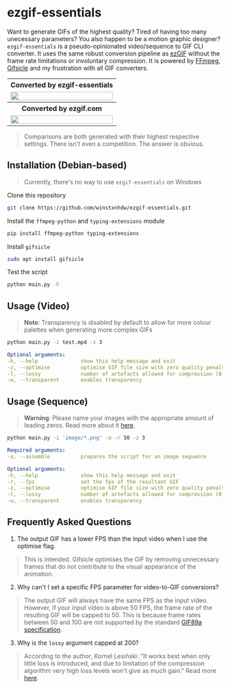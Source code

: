 # ezgif-essentials

Want to generate GIFs of the highest quality? Tired of having too many unecessary parameters? You also happen to be a motion graphic designer? `ezgif-essentials` is a pseudo-opinionated video/sequence to GIF CLI converter. It uses the same robust conversion pipeline as [ezGIF](https://ezgif.com/) without the frame rate limitations or involuntary compression. It is powered by [FFmpeg](https://github.com/kkroening/ffmpeg-python), [Gifsicle](https://github.com/kohler/gifsicle) and my frustration with all GIF converters.

<table width="100%">
  <tr>
    <th>Converted by ezgif-essentials</th>
  </tr>
  <tr>
    <td width="100%">
      <img src="resources/converted-by-ezgif-essentials.gif" width="100%"/>
    </td>
  </tr>
  <tr>
    <th>Converted by ezgif.com</th>
  </tr>
  <tr>
    <td width="100%">
      <img src="resources/converted-by-ezgif.com.gif" width="100%"/>
    </td>
  </tr>
</table>

> Comparisons are both generated with their highest respective settings. There isn't even a competition. The answer is obvious.

## Installation (Debian-based)

> Currently, there's no way to use `ezgif-essentials` on Windows

Clone this repository

```bash
git clone https://github.com/winstxnhdw/ezgif-essentials.git
```

Install the `ffmpeg-python` and `typing-extensions` module

```bash
pip install ffmpeg-python typing-extensions
```

Install `gifsicle`

```bash
sudo apt install gifsicle
```

Test the script

```bash
python main.py -h
```

## Usage (Video)

>**Note**: Transparency is disabled by default to allow for more colour palettes when generating more complex GIFs

```bash
python main.py -i test.mp4 -z 3
```

```yaml
Optional arguments:
-h, --help              show this help message and exit
-z, --optimise          optimise GIF file size with zero quality penalty (1 - 3)
-l, --lossy             number of artefacts allowed for compression (0 - 200)
-w, --transparent       enables transparency
```

## Usage (Sequence)

>**Warning**: Please name your images with the appropriate amount of leading zeros. Read more about it [here](https://unix.stackexchange.com/questions/77016/ffmpeg-pattern-type-glob-not-loading-files-in-correct-order).

```bash
python main.py -i 'image/*.png' -a -r 50 -z 3
```

```yaml
Required arguments:
-a, --assemble          prepares the script for an image sequence

Optional arguments:
-h, --help              show this help message and exit
-r, --fps               set the fps of the resultant GIF
-z, --optimise          optimise GIF file size with zero quality penalty (1 - 3)
-l, --lossy             number of artefacts allowed for compression (0 - 200)
-w, --transparent       enables transparency
```

## Frequently Asked Questions

1. The output GIF has a lower FPS than the input video when I use the optimise flag.

> This is intended. Gifsicle optimises the GIF by removing unnecessary frames that do not contribute to the visual appearance of the animation.

2. Why can't I set a specific FPS parameter for video-to-GIF conversions?

> The output GIF will always have the same FPS as the input video. However, if your input video is above 50 FPS, the frame rate of the resulting GIF will be capped to 50. This is because frame rates between 50 and 100 are not supported by the standard [GIF89a specification](https://www.w3.org/Graphics/GIF/spec-gif89a.txt).

3. Why is the `lossy` argument capped at 200?

> According to the author, Kornel Lesiński: "It works best when only little loss is introduced, and due to limitation of the compression algorithm very high loss levels won't give as much gain." Read more [here](https://kornel.ski/lossygif).

